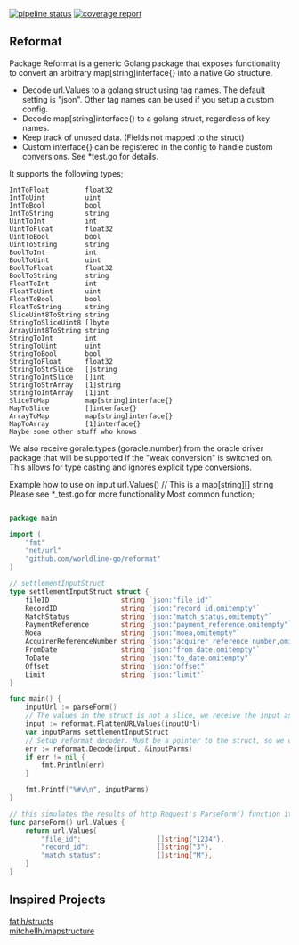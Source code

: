 
[![pipeline status](https://gitlab.test.igdcs.com/finops/utils/basics/reformat/badges/master/pipeline.svg)](https://gitlab.test.igdcs.com/finops/utils/basics/reformat/commits/master)
[![coverage report](https://gitlab.test.igdcs.com/finops/utils/basics/reformat/badges/master/coverage.svg)](https://gitlab.test.igdcs.com/finops/utils/basics/reformat/commits/master)

## Reformat 

Package Reformat is a generic Golang package that exposes functionality to convert an arbitrary map[string]interface{} into a native Go structure.

* Decode url.Values to a golang struct using tag names. The default setting is "json". Other tag names can be used if you setup a custom config.
* Decode map[string]interface{} to a golang struct, regardless of key names.
* Keep track of unused data. (Fields not mapped to the struct)
* Custom interface{} can be registered in the config to handle custom conversions. See *test.go for details.

It supports the following types;

	IntToFloat         float32
	IntToUint          uint   
	IntToBool          bool
	IntToString        string
	UintToInt          int
	UintToFloat        float32
	UintToBool         bool
	UintToString       string
	BoolToInt          int
	BoolToUint         uint
	BoolToFloat        float32
	BoolToString       string
	FloatToInt         int
	FloatToUint        uint
	FloatToBool        bool
	FloatToString      string
	SliceUint8ToString string
	StringToSliceUint8 []byte
	ArrayUint8ToString string
	StringToInt        int
	StringToUint       uint
	StringToBool       bool
	StringToFloat      float32
	StringToStrSlice   []string
	StringToIntSlice   []int
	StringToStrArray   [1]string
	StringToIntArray   [1]int
	SliceToMap         map[string]interface{}
	MapToSlice         []interface{}
	ArrayToMap         map[string]interface{}
	MapToArray         [1]interface{}
	Maybe some other stuff who knows


We also receive gorale.types (goracle.number) from the oracle driver package that will be supported if the "weak conversion" is switched on.
This allows for type casting and ignores explicit type conversions.


Example how to use on input url.Values() // This is a map[string][] string
Please see *_test.go for more functionality 
Most common function;

```go

package main

import (
	"fmt"
	"net/url"
	"github.com/worldline-go/reformat"
)

// settlementInputStruct
type settlementInputStruct struct {
	fileID                  string `json:"file_id"`
	RecordID                string `json:"record_id,omitempty"`
	MatchStatus             string `json:"match_status,omitempty"`
	PaymentReference        string `json:"payment_reference,omitempty"`
	Moea                    string `json:"moea,omitempty"`
	AcquirerReferenceNumber string `json:"acquirer_reference_number,omitempty"`
	FromDate                string `json:"from_date,omitempty"`
	ToDate                  string `json:"to_date,omitempty"`
	Offset                  string `json:"offset"`
	Limit                   string `json:"limit"`
}

func main() {
	inputUrl := parseForm()
	// The values in the struct is not a slice, we receive the input as a slice map[string][]string we need to flatten the map before we transform it to the struct.
	input := reformat.FlattenURLValues(inputUrl)
	var inputParms settlementInputStruct
	// Setup reformat decoder. Must be a pointer to the struct, so we can change the values..
	err := reformat.Decode(input, &inputParms)
	if err != nil {
		fmt.Println(err)
	}

	fmt.Printf("%#v\n", inputParms)
}

// this simulates the results of http.Request's ParseForm() function it returns a map[string][]string
func parseForm() url.Values {
	return url.Values{
		"file_id":                   []string{"1234"},
		"record_id":                 []string{"3"},
		"match_status":              []string{"M"},
	}
}
```


## Inspired Projects

[fatih/structs](https://github.com/fatih/structs)  
[mitchellh/mapstructure](https://github.com/mitchellh/mapstructure)


